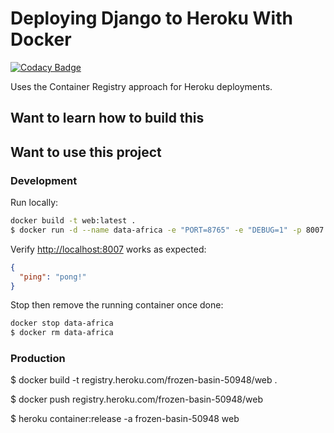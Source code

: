 # Deploying Django to Heroku With Docker

[![Codacy Badge](https://api.codacy.com/project/badge/Grade/08707ebc64ea46789de0a89b55856a05)](https://app.codacy.com/gh/BuildForSDGCohort2/team-101-backend?utm_source=github.com&utm_medium=referral&utm_content=BuildForSDGCohort2/team-101-backend&utm_campaign=Badge_Grade_Settings)

Uses the Container Registry approach for Heroku deployments.

## Want to learn how to build this

## Want to use this project

### Development

Run locally:

```sh
docker build -t web:latest .
$ docker run -d --name data-africa -e "PORT=8765" -e "DEBUG=1" -p 8007:8765 web:latest
```

Verify [http://localhost:8007](http://localhost:8007) works as expected:

```json
{
  "ping": "pong!"
}
```

Stop then remove the running container once done:

```sh
docker stop data-africa
$ docker rm data-africa
```

### Production

$ docker build -t registry.heroku.com/frozen-basin-50948/web .

$ docker push registry.heroku.com/frozen-basin-50948/web

$ heroku container:release -a frozen-basin-50948 web

